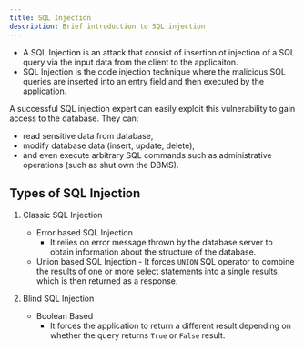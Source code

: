 ```yaml
---
title: SQL Injection
description: Brief introduction to SQL injection
---
```


- A SQL Injection is an attack that consist of insertion ot injection of a SQL query via the input data from the client to the applicaiton.
- SQL Injection is the code injection technique where the malicious SQL queries are inserted into an entry field and then executed by the application.

A successful SQL injection expert can easily exploit this vulnerability to gain access to the database. They can:  

- read sensitive data from database, 
- modify database data (insert, update, delete), 
- and even execute arbitrary SQL commands such as administrative operations (such as shut own the DBMS).


## Types of SQL Injection
1. Classic SQL Injection 
      - Error based SQL Injection
          - It relies on error message thrown by the database server to obtain information about the structure of the database.
    - Union based SQL Injection
          - It forces `UNION` SQL operator to combine the results of one or more select statements into a single results which is then returned as a response.

2. Blind SQL Injection
      - Boolean Based
          - It forces the application to return a different result depending on whether the query returns `True` or `False` result.
